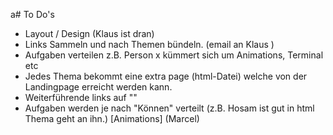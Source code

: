 a# To Do's

- Layout / Design (Klaus ist dran)
- Links Sammeln und nach Themen bündeln. (email an Klaus )
- Aufgaben verteilen z.B. Person x kümmert sich um Animations, Terminal etc
- Jedes Thema bekommt eine extra page (html-Datei) welche von der Landingpage erreicht werden kann.
- Weiterführende links auf "<a href="#" target="_blank"></a>"
- Aufgaben werden je nach "Können" verteilt (z.B. Hosam ist gut in html Thema geht an ihn.) [Animations] (Marcel)
